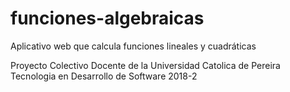 # funciones-algebraicas
Aplicativo web que calcula funciones lineales y cuadráticas 

Proyecto Colectivo Docente de la Universidad Catolica de Pereira
Tecnologia en Desarrollo de Software 2018-2

